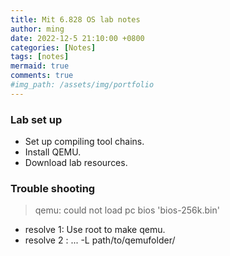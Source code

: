 ```yaml
---
title: Mit 6.828 OS lab notes
author: ming
date: 2022-12-5 21:10:00 +0800
categories: [Notes]
tags: [notes]     
mermaid: true
comments: true
#img_path: /assets/img/portfolio
---
```


### Lab set up
- Set up compiling tool chains.
- Install QEMU.
- Download lab resources. 


### Trouble shooting
> qemu: could not load pc bios 'bios-256k.bin'
- resolve 1: Use root to make qemu. 
- resolve 2 : ... -L path/to/qemufolder/